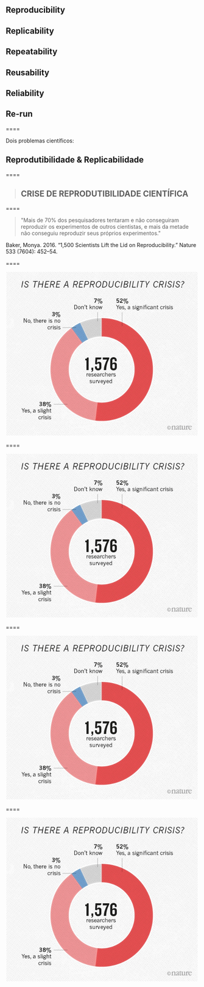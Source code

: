 ## Reproducibility 
## Replicability
## Repeatability
## Reusability
## Reliability
## Re-run

====

Dois problemas científicos:

## Reprodutibilidade & Replicabilidade

====

> ## CRISE DE REPRODUTIBILIDADE CIENTÍFICA

====

> "Mais de 70% dos pesquisadores tentaram e não conseguiram reproduzir os experimentos de outros cientistas, e mais da metade não conseguiu reproduzir seus próprios experimentos."

Baker, Monya. 2016. “1,500 Scientists Lift the Lid on
Reproducibility.” Nature 533 (7604): 452–54.

====


![avatar][avatar] <!-- .element: class="pull-center" -->

[avatar]: ../shared/img/1.jpeg

====


![avatar][avatar] <!-- .element: class="pull-center" -->

[avatar]: ../shared/img/2.png

====


![avatar][avatar]

[avatar]: ../shared/img/3.jpg

====


![avatar][avatar]

[avatar]: ../shared/img/111.png

